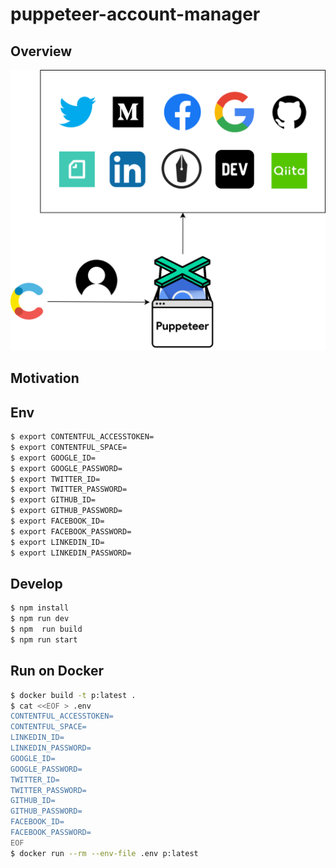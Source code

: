 # puppeteer-account-manager
## Overview
![overview](./overview.svg)

## Motivation

## Env
```bash
$ export CONTENTFUL_ACCESSTOKEN=
$ export CONTENTFUL_SPACE=
$ export GOOGLE_ID=
$ export GOOGLE_PASSWORD=
$ export TWITTER_ID=
$ export TWITTER_PASSWORD=
$ export GITHUB_ID=
$ export GITHUB_PASSWORD=
$ export FACEBOOK_ID=
$ export FACEBOOK_PASSWORD=
$ export LINKEDIN_ID=
$ export LINKEDIN_PASSWORD=
```

## Develop
```bash
$ npm install
$ npm run dev
$ npm  run build
$ npm run start
```

## Run on Docker
```bash
$ docker build -t p:latest .
$ cat <<EOF > .env
CONTENTFUL_ACCESSTOKEN=
CONTENTFUL_SPACE=
LINKEDIN_ID=
LINKEDIN_PASSWORD=
GOOGLE_ID=
GOOGLE_PASSWORD=
TWITTER_ID=
TWITTER_PASSWORD=
GITHUB_ID=
GITHUB_PASSWORD=
FACEBOOK_ID=
FACEBOOK_PASSWORD=
EOF
$ docker run --rm --env-file .env p:latest
```